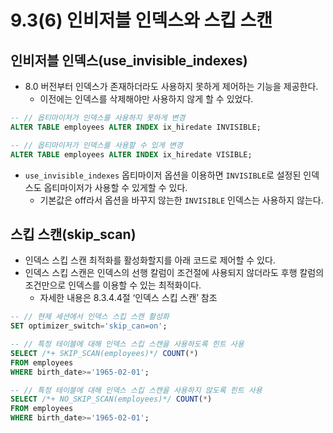 # 9.3(6) 인비저블 인덱스와 스킵 스캔

## 인비저블 인덱스(use_invisible_indexes)

- 8.0 버전부터 인덱스가 존재하더라도 사용하지 못하게 제어하는 기능을 제공한다.
    - 이전에는 인덱스를 삭제해야만 사용하지 않게 할 수 있었다.

```sql
-- // 옵티마이저가 인덱스를 사용하지 못하게 변경
ALTER TABLE employees ALTER INDEX ix_hiredate INVISIBLE;

-- // 옵티마이저가 인덱스를 사용할 수 있게 변경
ALTER TABLE employees ALTER INDEX ix_hiredate VISIBLE;
```

- `use_invisible_indexes` 옵티마이저 옵션을 이용하면 `INVISIBLE`로 설정된 인덱스도 옵티마이저가 사용할 수 있게할 수 있다.
    - 기본값은 off라서 옵션을 바꾸지 않는한 `INVISIBLE` 인덱스는 사용하지 않는다.

## 스킵 스캔(skip_scan)

- 인덱스 스킵 스캔 최적화를 활성화할지를 아래 코드로 제어할 수 있다.
- 인덱스 스킵 스캔은 인덱스의 선행 칼럼이 조건절에 사용되지 않더라도 후행 칼럼의 조건만으로 인덱스를 이용할 수 있는 최적화이다.
    - 자세한 내용은 8.3.4.4절 ‘인덱스 스킵 스캔’ 참조

```sql
-- // 현제 세션에서 인덱스 스킵 스캔 활성화
SET optimizer_switch='skip_can=on';

-- // 특정 테이블에 대해 인덱스 스킵 스캔을 사용하도록 힌트 사용
SELECT /*+ SKIP_SCAN(employees)*/ COUNT(*)
FROM employees
WHERE birth_date>='1965-02-01';

-- // 특정 테이블에 대해 인덱스 스킵 스캔을 사용하지 않도록 힌트 사용
SELECT /*+ NO_SKIP_SCAN(employees)*/ COUNT(*)
FROM employees
WHERE birth_date>='1965-02-01';
```